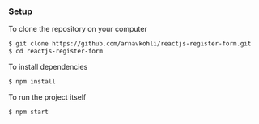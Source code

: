 ### Setup

To clone the repository on your computer 
```bash
$ git clone https://github.com/arnavkohli/reactjs-register-form.git
$ cd reactjs-register-form
```

To install dependencies
```bash
$ npm install
```

To run the project itself
```bash
$ npm start
```
